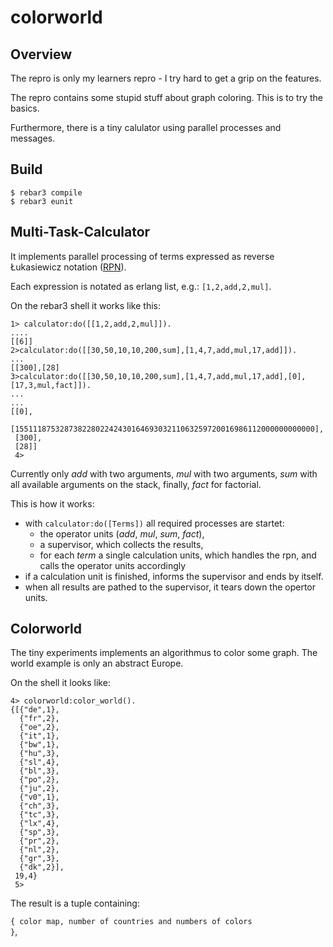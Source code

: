 # colorworld

## Overview

The repro is only my learners repro - I try hard to get a grip on the features.

The repro contains some stupid stuff about graph coloring. This is to try the basics.

Furthermore, there is a tiny calulator using parallel processes and messages.

## Build

~~~
$ rebar3 compile
$ rebar3 eunit
~~~

## Multi-Task-Calculator

It implements parallel processing of terms expressed as reverse Łukasiewicz notation 
([RPN](https://en.wikipedia.org/wiki/Reverse_Polish_notation)).

Each expression is notated as erlang list, e.g.: <code>[1,2,add,2,mul]</code>.

On the rebar3 shell it works like this:

~~~
1> calculator:do([[1,2,add,2,mul]]).
....
[[6]]
2>calculator:do([[30,50,10,10,200,sum],[1,4,7,add,mul,17,add]]).
...
[[300],[28]
3>calculator:do([[30,50,10,10,200,sum],[1,4,7,add,mul,17,add],[0],[17,3,mul,fact]]).
...
...
[[0],
 [1551118753287382280224243016469303211063259720016986112000000000000],
 [300],
 [28]]
 4>
~~~

Currently only *add* with two arguments, *mul* with two arguments, *sum* with all available arguments on the stack, finally, *fact* for factorial.

This is how it works:
- with <code>calculator:do([Terms])</code> all required processes are startet:
  - the operator units (*add*, *mul*, *sum*, *fact*),
  - a supervisor, which collects the results, 
  - for each *term* a single calculation units, which handles the rpn, and calls the operator units accordingly
- if a calculation unit is finished, informs the supervisor and ends by itself.
- when all results are pathed to the supervisor, it tears down the opertor units.
  
## Colorworld

The tiny experiments implements an algorithmus to color some graph. The world example is only an abstract Europe.

On the shell it looks like:

~~~
4> colorworld:color_world().
{[{"de",1},
  {"fr",2},
  {"oe",2},
  {"it",1},
  {"bw",1},
  {"hu",3},
  {"sl",4},
  {"bl",3},
  {"po",2},
  {"ju",2},
  {"v0",1},
  {"ch",3},
  {"tc",3},
  {"lx",4},
  {"sp",3},
  {"pr",2},
  {"nl",2},
  {"gr",3},
  {"dk",2}],
 19,4}
 5>
~~~

The result is a tuple containing: 

<code>{ color map, number of countries and numbers of colors }</code>,

